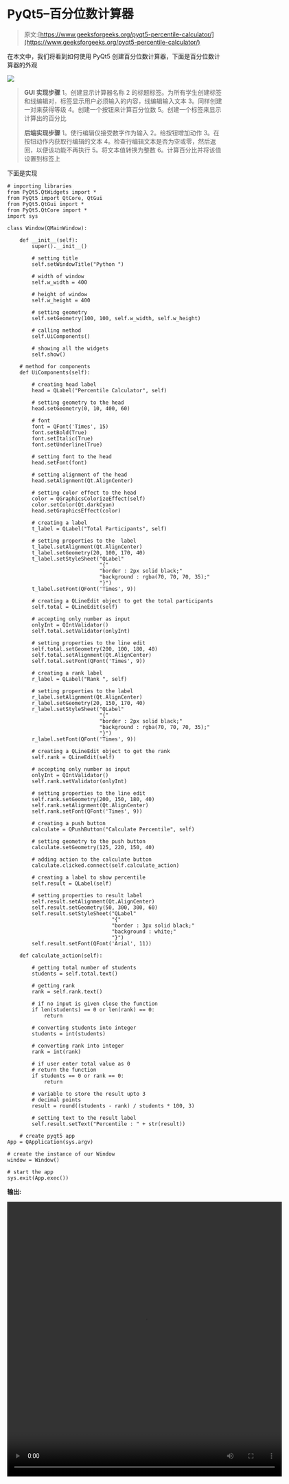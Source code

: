 # PyQt5–百分位数计算器

> 原文:[https://www.geeksforgeeks.org/pyqt5-percentile-calculator/](https://www.geeksforgeeks.org/pyqt5-percentile-calculator/)

在本文中，我们将看到如何使用 PyQt5 创建百分位数计算器，下面是百分位数计算器的外观

![](img/c3debc875072cf2daa08a838c697acf8.png)

> **GUI 实现步骤**
> 1。创建显示计算器名称
> 2 的标题标签。为所有学生创建标签和线编辑对，标签显示用户必须输入的内容，线编辑输入文本
> 3。同样创建一对来获得等级
> 4。创建一个按钮来计算百分位数
> 5。创建一个标签来显示计算出的百分比
> 
> **后端实现步骤**
> 1。使行编辑仅接受数字作为输入
> 2。给按钮增加动作
> 3。在按钮动作内获取行编辑的文本
> 4。检查行编辑文本是否为空或零，然后返回，以便该功能不再执行
> 5。将文本值转换为整数
> 6。计算百分比并将该值设置到标签上

下面是实现

```
# importing libraries
from PyQt5.QtWidgets import * 
from PyQt5 import QtCore, QtGui
from PyQt5.QtGui import * 
from PyQt5.QtCore import * 
import sys

class Window(QMainWindow):

    def __init__(self):
        super().__init__()

        # setting title
        self.setWindowTitle("Python ")

        # width of window
        self.w_width = 400

        # height of window
        self.w_height = 400

        # setting geometry
        self.setGeometry(100, 100, self.w_width, self.w_height)

        # calling method
        self.UiComponents()

        # showing all the widgets
        self.show()

    # method for components
    def UiComponents(self):

        # creating head label
        head = QLabel("Percentile Calculator", self)

        # setting geometry to the head
        head.setGeometry(0, 10, 400, 60)

        # font
        font = QFont('Times', 15)
        font.setBold(True)
        font.setItalic(True)
        font.setUnderline(True)

        # setting font to the head
        head.setFont(font)

        # setting alignment of the head
        head.setAlignment(Qt.AlignCenter)

        # setting color effect to the head
        color = QGraphicsColorizeEffect(self)
        color.setColor(Qt.darkCyan)
        head.setGraphicsEffect(color)

        # creating a label
        t_label = QLabel("Total Participants", self)

        # setting properties to the  label
        t_label.setAlignment(Qt.AlignCenter)
        t_label.setGeometry(20, 100, 170, 40)
        t_label.setStyleSheet("QLabel"
                              "{"
                              "border : 2px solid black;"
                              "background : rgba(70, 70, 70, 35);"
                              "}")
        t_label.setFont(QFont('Times', 9))

        # creating a QLineEdit object to get the total participants
        self.total = QLineEdit(self)

        # accepting only number as input
        onlyInt = QIntValidator()
        self.total.setValidator(onlyInt)

        # setting properties to the line edit
        self.total.setGeometry(200, 100, 180, 40)
        self.total.setAlignment(Qt.AlignCenter)
        self.total.setFont(QFont('Times', 9))

        # creating a rank label
        r_label = QLabel("Rank ", self)

        # setting properties to the label
        r_label.setAlignment(Qt.AlignCenter)
        r_label.setGeometry(20, 150, 170, 40)
        r_label.setStyleSheet("QLabel"
                              "{"
                              "border : 2px solid black;"
                              "background : rgba(70, 70, 70, 35);"
                              "}")
        r_label.setFont(QFont('Times', 9))

        # creating a QLineEdit object to get the rank
        self.rank = QLineEdit(self)

        # accepting only number as input
        onlyInt = QIntValidator()
        self.rank.setValidator(onlyInt)

        # setting properties to the line edit
        self.rank.setGeometry(200, 150, 180, 40)
        self.rank.setAlignment(Qt.AlignCenter)
        self.rank.setFont(QFont('Times', 9))

        # creating a push button
        calculate = QPushButton("Calculate Percentile", self)

        # setting geometry to the push button
        calculate.setGeometry(125, 220, 150, 40)

        # adding action to the calculate button
        calculate.clicked.connect(self.calculate_action)

        # creating a label to show percentile
        self.result = QLabel(self)

        # setting properties to result label
        self.result.setAlignment(Qt.AlignCenter)
        self.result.setGeometry(50, 300, 300, 60)
        self.result.setStyleSheet("QLabel"
                                  "{"
                                  "border : 3px solid black;"
                                  "background : white;"
                                  "}")
        self.result.setFont(QFont('Arial', 11))

    def calculate_action(self):

        # getting total number of students
        students = self.total.text()

        # getting rank
        rank = self.rank.text()

        # if no input is given close the function
        if len(students) == 0 or len(rank) == 0:
            return

        # converting students into integer
        students = int(students)

        # converting rank into integer
        rank = int(rank)

        # if user enter total value as 0
        # return the function
        if students == 0 or rank == 0:
            return

        # variable to store the result upto 3
        # decimal points
        result = round((students - rank) / students * 100, 3)

        # setting text to the result label
        self.result.setText("Percentile : " + str(result))

    # create pyqt5 app
App = QApplication(sys.argv)

# create the instance of our Window
window = Window()

# start the app
sys.exit(App.exec())
```

**输出:**

<video class="wp-video-shortcode" id="video-434884-1" width="640" height="640" preload="metadata" controls=""><source type="video/mp4" src="https://media.geeksforgeeks.org/wp-content/uploads/20200613232227/Python-2020-06-13-23-21-26.mp4?_=1">[https://media.geeksforgeeks.org/wp-content/uploads/20200613232227/Python-2020-06-13-23-21-26.mp4](https://media.geeksforgeeks.org/wp-content/uploads/20200613232227/Python-2020-06-13-23-21-26.mp4)</video>